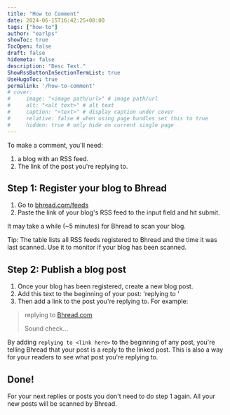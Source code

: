 ```yaml
---
title: "How to Comment"
date: 2024-06-15T16:42:25+08:00
tags: ["how-to"]
author: "earlps"
showToc: true
TocOpen: false
draft: false
hidemeta: false
description: "Desc Text."
ShowRssButtonInSectionTermList: true
UseHugoToc: true
permalink: '/how-to-comment'
# cover:
#     image: "<image path/url>" # image path/url
#     alt: "<alt text>" # alt text
#     caption: "<text>" # display caption under cover
#     relative: false # when using page bundles set this to true
#     hidden: true # only hide on current single page
---
```


To make a comment, you'll need:

1. a blog with an RSS feed.
2. The link of the post you're replying to.

## Step 1: Register your blog to Bhread

1. Go to [bhread.com/feeds](https://bhread.com/feeds/)
2. Paste the link of your blog's RSS feed to the input field and hit submit.

It may take a while (~5 minutes) for Bhread to scan your blog.

Tip: The table lists all RSS feeds registered to Bhread and the time it was last scanned.
Use it to monitor if your blog has been scanned.

## Step 2: Publish a blog post

1. Once your blog has been registered, create a new blog post.
2. Add this text to the beginning of your post: 'replying to '
3. Then add a link to the post you're replying to. For example: 

> replying to [Bhread.com](https://blog.bhread.com)
> 
> Sound check...

By adding `replying to <link here>` to the beginning of any post, 
you're telling Bhread that your post is a reply to the linked post.
This is also a way for your readers to see what post you're replying to.

## Done!

For your next replies or posts you don't need to do step 1 again. All your new
posts will be scanned by Bhread.
